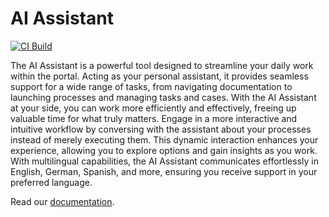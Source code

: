 # AI Assistant

[![CI Build]([https://github.com/axonivy-market/ai-assistant/actions/workflows/ci.yml/badge.svg)](https://github.com/axonivy-market/ai-assistant/actions/workflows/ci.yml)

The AI Assistant is a powerful tool designed to streamline your daily work within the portal. Acting as your personal assistant, it provides seamless support for a wide range of tasks, from navigating documentation to launching processes and managing tasks and cases. With the AI Assistant at your side, you can work more efficiently and effectively, freeing up valuable time for what truly matters.
Engage in a more interactive and intuitive workflow by conversing with the assistant about your processes instead of merely executing them. This dynamic interaction enhances your experience, allowing you to explore options and gain insights as you work. With multilingual capabilities, the AI Assistant communicates effortlessly in English, German, Spanish, and more, ensuring you receive support in your preferred language.


Read our [documentation](ai-assistant-product/README.md).
